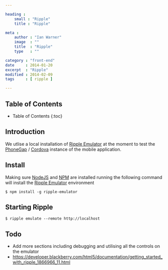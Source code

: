 ```yaml
---

heading :
    small : "Ripple"
    title : "Ripple"

meta :
    author : "Ian Warner"
    image  : ""
    title  : "Ripple"
    type   : ""

category : "front-end"
date     : 2014-01-20
excerpt  : "Ripple"
modified : 2014-02-09
tags     : [ ripple ]

---
```


## Table of Contents
* Table of Contents
{:toc}

## Introduction
We utlise a local installation of [Ripple Emulator][] at the moment to test the [PhoneGap][] / [Cordova][]
instance of the mobile application.

## Install
Making sure [NodeJS][] and [NPM][] are installed running the following command will install
the [Ripple Emulator][] environment

    $ npm install -g ripple-emulator

## Starting Ripple
    $ ripple emulate --remote http://localhost

## Todo
* Add more sections including debugging and utilising all the controls on the emulator
* https://developer.blackberry.com/html5/documentation/getting_started_with_ripple_1866966_11.html

[PhoneGap]:http://phonegap.com/
[Cordova]:http://cordova.apache.org/
[Ripple Emulator]:https://npmjs.org/package/ripple-emulator
[NPM]:https://npmjs.org/
[NodeJS]:http://nodejs.org/